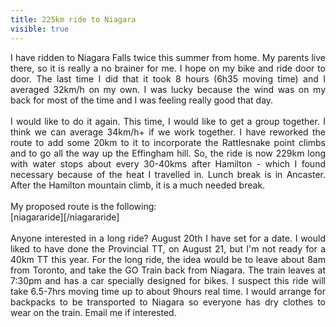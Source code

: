 ---title: 225km ride to Niagaravisible: true---<div style="text-align: justify;">
  I have ridden to Niagara Falls twice this summer from home. My parents live there, so it is really a no brainer for me. I hope on my bike and ride door to door. The last time I did that it took 8 hours (6h35 moving time) and I averaged 32km/h on my own. I was lucky because the wind was on my back for most of the time and I was feeling really good that day.<br /><br />I would like to do it again. This time, I would like to get a group together. I think we can average 34km/h+ if we work together. I have reworked the route to add some 20km to it to incorporate the Rattlesnake point climbs and to go all the way up the Effingham hill. So, the ride is now 229km long with water stops about every 30-40kms after Hamilton - which I found necessary because of the heat I travelled in. Lunch break is in Ancaster. After the Hamilton mountain climb, it is a much needed break.<br /><br />My proposed route is the following:<br /> 
  
  <div>
    [niagararide][/niagararide]<br />&nbsp;
  </div>
  
  <div>
    Anyone interested in a long ride? August 20th I have set for a date. I would liked to have done the Provincial TT, on August 21, but I'm not ready for a 40km TT this year. For the long ride, the idea would be to leave about 8am from Toronto, and take the GO Train back from Niagara. The train leaves at 7:30pm and has a car specially designed for bikes. I suspect this ride will take 6.5-7hrs moving time up to about 9hours real time. I would arrange for backpacks to be transported to Niagara so everyone has dry clothes to wear on the train. Email me if interested.
  </div>
</div>